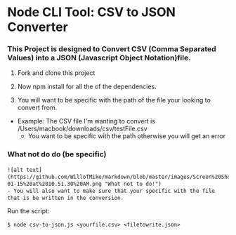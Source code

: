 # Node CLI Tool: CSV to JSON Converter

### This Project is designed to Convert CSV (Comma Separated Values) into a JSON (Javascript Object Notation)file.  

1. Fork and clone this project

2. Now npm install for all the of the dependencies.

3. You will want to be specific with the path of the file your looking to convert from.
- Example: The CSV file I'm wanting to convert is /Users/macbook/downloads/csv/testFile.csv
    - You want to be specific with the path otherwise you will get an error
### What not do do (be specific)
    ![alt text](https://github.com/WillofMike/markdown/blob/master/images/Screen%20Shot%202018-01-15%20at%2010.51.30%20AM.png "What not to do!")
    - You will also want to make sure that your specific with the file that is be written in the conversion.  

Run the script:
```
$ node csv-to-json.js <yourfile.csv> <filetowrite.json>
```
